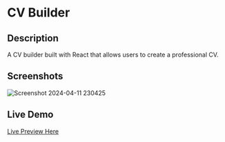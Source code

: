 # CV Builder

## Description
 A CV builder built with React that allows users to create a professional CV.

## Screenshots
![Screenshot 2024-04-11 230425](https://github.com/aimndz/cv-builder/assets/112063710/03f80dc0-c8c2-45fe-a958-18411e91164d)

## Live Demo
[Live Preview Here](https://aimndz-cv-builder.netlify.app/)

